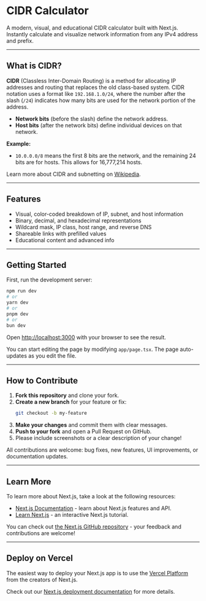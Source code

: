 # CIDR Calculator

A modern, visual, and educational CIDR calculator built with Next.js. Instantly calculate and visualize network information from any IPv4 address and prefix.

---

## What is CIDR?

**CIDR** (Classless Inter-Domain Routing) is a method for allocating IP addresses and routing that replaces the old class-based system. CIDR notation uses a format like `192.168.1.0/24`, where the number after the slash (`/24`) indicates how many bits are used for the network portion of the address.

- **Network bits** (before the slash) define the network address.
- **Host bits** (after the network bits) define individual devices on that network.

**Example:**
- `10.0.0.0/8` means the first 8 bits are the network, and the remaining 24 bits are for hosts. This allows for 16,777,214 hosts.

Learn more about CIDR and subnetting on [Wikipedia](https://en.wikipedia.org/wiki/Classless_Inter-Domain_Routing).

---

## Features
- Visual, color-coded breakdown of IP, subnet, and host information
- Binary, decimal, and hexadecimal representations
- Wildcard mask, IP class, host range, and reverse DNS
- Shareable links with prefilled values
- Educational content and advanced info

---

## Getting Started

First, run the development server:

```bash
npm run dev
# or
yarn dev
# or
pnpm dev
# or
bun dev
```

Open [http://localhost:3000](http://localhost:3000) with your browser to see the result.

You can start editing the page by modifying `app/page.tsx`. The page auto-updates as you edit the file.

---

## How to Contribute

1. **Fork this repository** and clone your fork.
2. **Create a new branch** for your feature or fix:
   ```bash
   git checkout -b my-feature
   ```
3. **Make your changes** and commit them with clear messages.
4. **Push to your fork** and open a Pull Request on GitHub.
5. Please include screenshots or a clear description of your change!

All contributions are welcome: bug fixes, new features, UI improvements, or documentation updates.

---

## Learn More

To learn more about Next.js, take a look at the following resources:

- [Next.js Documentation](https://nextjs.org/docs) - learn about Next.js features and API.
- [Learn Next.js](https://nextjs.org/learn) - an interactive Next.js tutorial.

You can check out [the Next.js GitHub repository](https://github.com/vercel/next.js) - your feedback and contributions are welcome!

---

## Deploy on Vercel

The easiest way to deploy your Next.js app is to use the [Vercel Platform](https://vercel.com/new?utm_medium=default-template&filter=next.js&utm_source=create-next-app&utm_campaign=create-next-app-readme) from the creators of Next.js.

Check out our [Next.js deployment documentation](https://nextjs.org/docs/app/building-your-application/deploying) for more details.
